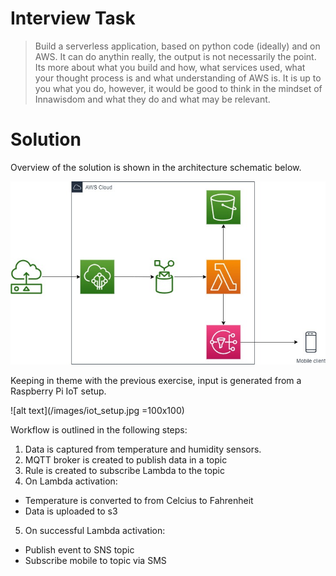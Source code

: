 # Interview Task
> Build a serverless application, based on python code (ideally) and on
> AWS. It can do anythin really, the output is not necessarily the point.
> Its more about what you build and how, what services used, what your
> thought process is and what understanding of AWS is. It is up to you
> what you do, however, it would be good to think in the mindset of 
> Innawisdom and what they do and what may be relevant.

# Solution
Overview of the solution is shown in the architecture schematic below.

![alt text](/images/iot_arch.jpg)

Keeping in theme with the previous exercise, input is generated from a 
Raspberry Pi IoT setup.

![alt text](/images/iot_setup.jpg =100x100)

Workflow is outlined in the following steps:
1. Data is captured from temperature and humidity sensors.
2. MQTT broker is created to publish data in a topic
3. Rule is created to subscribe Lambda to the topic
4. On Lambda activation:
  * Temperature is converted to from Celcius to Fahrenheit
  * Data is uploaded to s3
5. On successful Lambda activation:
  * Publish event to SNS topic
  * Subscribe mobile to topic via SMS

